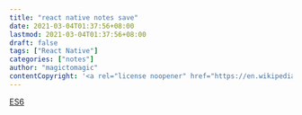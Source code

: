 ```yaml
---
title: "react native notes save"
date: 2021-03-04T01:37:56+08:00
lastmod: 2021-03-04T01:37:56+08:00
draft: false
tags: ["React Native"]
categories: ["notes"]
author: "magictomagic"
contentCopyright: '<a rel="license noopener" href="https://en.wikipedia.org/wiki/Wikipedia:Text_of_Creative_Commons_Attribution-ShareAlike_3.0_Unported_License" target="_blank">Creative Commons Attribution-ShareAlike License</a>'
---
```



[ES6][1]

[1]: http://www.woc12138.com/article/44